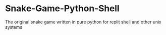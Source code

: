 # Snake-Game-Python-Shell
The original snake game written in pure python for replit shell and other unix systems
